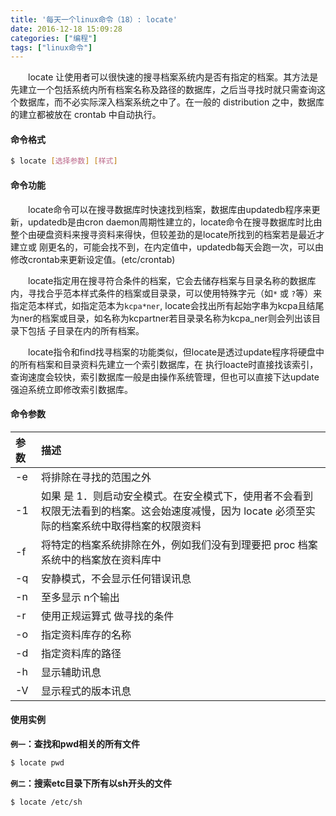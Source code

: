 ```yaml
---
title: '每天一个linux命令（18）: locate'
date: 2016-12-18 15:09:28
categories: ["编程"]
tags: ["linux命令"]
---
```

　　locate 让使用者可以很快速的搜寻档案系统内是否有指定的档案。其方法是先建立一个包括系统内所有档案名称及路径的数据库，之后当寻找时就只需查询这个数据库，而不必实际深入档案系统之中了。在一般的 distribution 之中，数据库的建立都被放在 crontab 中自动执行。
<!--more -->
#### 命令格式
```bash
$ locate [选择参数] [样式]
```
#### 命令功能
　　locate命令可以在搜寻数据库时快速找到档案，数据库由updatedb程序来更新，updatedb是由cron daemon周期性建立的，locate命令在搜寻数据库时比由整个由硬盘资料来搜寻资料来得快，但较差劲的是locate所找到的档案若是最近才建立或 刚更名的，可能会找不到，在内定值中，updatedb每天会跑一次，可以由修改crontab来更新设定值。(etc/crontab)

　　locate指定用在搜寻符合条件的档案，它会去储存档案与目录名称的数据库内，寻找合乎范本样式条件的档案或目录录，可以使用特殊字元（如`*` 或 `?`等）来指定范本样式，如指定范本为`kcpa*ner`, locate会找出所有起始字串为kcpa且结尾为ner的档案或目录，如名称为kcpartner若目录录名称为kcpa_ner则会列出该目录下包括 子目录在内的所有档案。

　　locate指令和find找寻档案的功能类似，但locate是透过update程序将硬盘中的所有档案和目录资料先建立一个索引数据库，在 执行loacte时直接找该索引，查询速度会较快，索引数据库一般是由操作系统管理，但也可以直接下达update强迫系统立即修改索引数据库。
#### 命令参数
| 参数 | 描述     |
| :------------- | :------------- |
| -e | 将排除在寻找的范围之外 |
| -1 | 如果 是 1．则启动安全模式。在安全模式下，使用者不会看到权限无法看到的档案。这会始速度减慢，因为 locate 必须至实际的档案系统中取得档案的权限资料 |
| -f | 将特定的档案系统排除在外，例如我们没有到理要把 proc 档案系统中的档案放在资料库中 |
| -q | 安静模式，不会显示任何错误讯息 |
| -n | 至多显示 n个输出 |
| -r | 使用正规运算式 做寻找的条件 |
| -o | 指定资料库存的名称 |
| -d | 指定资料库的路径 |
| -h | 显示辅助讯息 |
| -V | 显示程式的版本讯息 |
#### 使用实例
**`例一`：查找和pwd相关的所有文件**
```bash
$ locate pwd
```
**`例二`：搜索etc目录下所有以sh开头的文件**
```bash
$ locate /etc/sh
```
